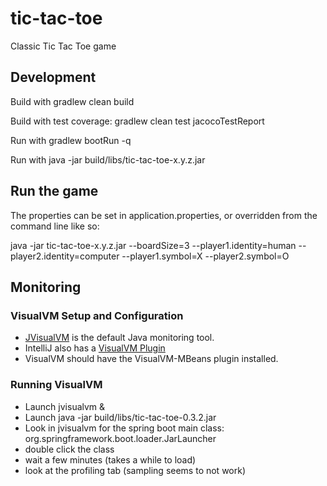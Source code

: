 # tic-tac-toe
Classic Tic Tac Toe game

## Development

Build with gradlew clean build

Build with test coverage: gradlew clean test jacocoTestReport

Run with gradlew bootRun -q

Run with java -jar build/libs/tic-tac-toe-x.y.z.jar



## Run the game

The properties can be set in application.properties, or overridden from the command line like so: 

java -jar tic-tac-toe-x.y.z.jar --boardSize=3 --player1.identity=human --player2.identity=computer --player1.symbol=X --player2.symbol=O

## Monitoring

### VisualVM Setup and Configuration
- [JVisualVM](https://visualvm.github.io) is the default Java monitoring tool.
- IntelliJ also has a [VisualVM Plugin](https://plugins.jetbrains.com/plugin/?idea&pluginId=7115)
- VisualVM should have the VisualVM-MBeans plugin installed.

### Running VisualVM
- Launch jvisualvm &
- Launch java -jar build/libs/tic-tac-toe-0.3.2.jar
- Look in jvisualvm for the spring boot main class: org.springframework.boot.loader.JarLauncher
- double click the class
- wait a few minutes (takes a while to load)
- look at the profiling tab (sampling seems to not work)



